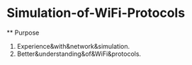 # Simulation-of-WiFi-Protocols

** Purpose
1. Experience&with&network&simulation.
2. Better&understanding&of&WiFi&protocols.
